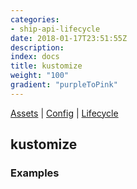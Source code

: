 ```yaml
---
categories:
- ship-api-lifecycle
date: 2018-01-17T23:51:55Z
description: 
index: docs
title: kustomize
weight: "100"
gradient: "purpleToPink"
---
```


[Assets](/api/ship-assets/assets) | [Config](/api/ship-config/config) | [Lifecycle](/api/ship-lifecycle/lifecycle) 

## kustomize






### Examples
